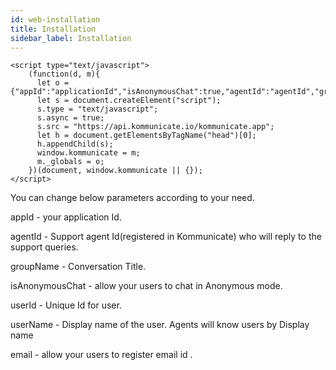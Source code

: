 ```yaml
---
id: web-installation
title: Installation
sidebar_label: Installation
---
```


```
<script type="text/javascript">
    (function(d, m){
      let o = {"appId":"applicationId","isAnonymousChat":true,"agentId":"agentId","groupName":"groupName","email":""};
      let s = document.createElement("script");
      s.type = "text/javascript";
      s.async = true;
      s.src = "https://api.kommunicate.io/kommunicate.app";
      let h = document.getElementsByTagName("head")[0];
      h.appendChild(s);
      window.kommunicate = m;
      m._globals = o;
    })(document, window.kommunicate || {});
</script>

```
You can change below parameters according to your need.

appId - your application Id. 

agentId - Support agent Id(registered in Kommunicate) who will reply to the support queries.

groupName - Conversation Title.

isAnonymousChat - allow your users to chat in Anonymous mode.

userId - Unique Id for user.

userName - Display name of the user. Agents will know users by Display name

email - allow your users to register email id .
